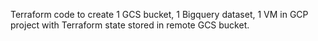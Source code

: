 Terraform code to create 1 GCS bucket, 1 Bigquery dataset, 1 VM in GCP project with Terraform state stored in remote GCS bucket. 
